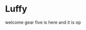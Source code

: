 # Luffy
welcome
gear five is here and it is op 
 
 
   
  
     
                    
                      
                               
                                               
                        
                           
                
      
   
 
